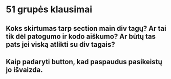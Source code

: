# 51 grupės klausimai

## Koks skirtumas tarp section main div tagų? Ar tai tik dėl patogumo ir kodo aiškumo? Ar būtų tas pats jei viską atlikti su div tagais?

## Kaip padaryti button, kad paspaudus pasikeistų jo išvaizda. 
